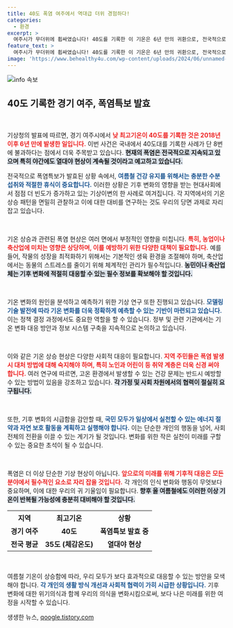 ```yaml
---
title: 40도 폭염 여주에서 역대급 더위 경험하다!
categories:
  - 환경
excerpt: >
  여주시가 무더위에 휩싸였습니다! 40도를 기록한 이 기온은 6년 만의 귀환으로, 전국적으로 폭염특보가 발효 중입니다. 체감온도도 심상치 않다고 하니 뜨거운 여름을 대비해야 할 시간입니다!
feature_text: >
  여주시가 무더위에 휩싸였습니다! 40도를 기록한 이 기온은 6년 만의 귀환으로, 전국적으로 폭염특보가 발효 중입니다. 체감온도도 심상치 않다고 하니 뜨거운 여름을 대비해야 할 시간입니다!
image: 'https://www.behealthy4u.com/wp-content/uploads/2024/06/unnamed-file.png'
---
```


<p><img src="https://www.behealthy4u.com/wp-content/uploads/2024/06/unnamed-file.png" alt="info 속보" /></p>

<h2 data-ke-size="size26">40도 기록한 경기 여주, 폭염특보 발효</h2>

<p data-ke-size="size16">&nbsp;</p>

<p>기상청의 발표에 따르면, 경기 여주시에서 <b><span style="color: #ee2323;">낮 최고기온이 40도를 기록한 것은 2018년 이후 6년 만에 발생한 일입니다.</span></b> 이번 사건은 국내에서 40도대를 기록한 사례가 단 8번에 불과하다는 점에서 더욱 주목받고 있습니다. <b><span style="background-color: #21538527;">현재의 폭염은 전국적으로 지속되고 있으며 특히 야간에도 열대야 현상이 계속될 것이라고 예고하고 있습니다.</span></b> </p>

<p>전국적으로 폭염특보가 발효된 상황 속에서, <b><span style="color: #1a5490;">여름철 건강 유지를 위해서는 충분한 수분 섭취와 적절한 휴식이 중요합니다.</span></b> 이러한 상황은 기후 변화의 영향을 받는 현대사회에서 점점 더 빈도가 증가하고 있는 기상이변의 한 사례로 여겨집니다. 각 지역에서의 기온 상승 패턴을 면밀히 관찰하고 이에 대한 대비를 연구하는 것도 우리의 당면 과제로 자리 잡고 있습니다.</p>

<p data-ke-size="size16">&nbsp;</p>

<p>기온 상승과 관련된 폭염 현상은 여러 면에서 부정적인 영향을 미칩니다. <b><span style="color: #ee2323;">특히, 농업이나 축산업에 미치는 영향은 상당하며, 이를 예방하기 위한 다양한 대책이 필요합니다.</span></b> 예를 들어, 작물의 성장을 최적화하기 위해서는 기본적인 생육 환경을 조절해야 하며, 축산업에서는 동물의 스트레스를 줄이기 위해 체계적인 관리가 필수적입니다. <b><span style="background-color: #21538527;">농민이나 축산업체는 기후 변화에 적절히 대응할 수 있는 필수 정보를 확보해야 할 것입니다.</span></b> </p>

<p data-ke-size="size16">&nbsp;</p>

<p>기온 변화의 원인을 분석하고 예측하기 위한 기상 연구 또한 진행되고 있습니다. <b><span style="color: #1a5490;">모델링 기술 발전에 따라 기온 변화를 더욱 정확하게 예측할 수 있는 기반이 마련되고 있습니다.</span></b> 이는 정책 결정 과정에서도 중요한 역할을 할 수 있습니다. 정부 및 관련 기관에서는 기온 변화 대응 방안과 정보 시스템 구축을 지속적으로 논의하고 있습니다.</p>

<p data-ke-size="size16">&nbsp;</p>

<p>이와 같은 기온 상승 현상은 다양한 사회적 대응이 필요합니다. <b><span style="color: #ee2323;">지역 주민들은 폭염 발생 시 대처 방법에 대해 숙지해야 하며, 특히 노인과 어린이 등 취약 계층은 더욱 신경 써야 합니다.</span></b> 여러 연구에 따르면, 고온 환경에서 발생할 수 있는 건강 문제는 반드시 예방할 수 있는 방법이 있음을 강조하고 있습니다. <b><span style="background-color: #21538527;">각 가정 및 사회 차원에서의 협력이 절실히 요구됩니다.</span></b></p>

<p data-ke-size="size16">&nbsp;</p>

<p>또한, 기후 변화의 시급함을 감안할 때, <b><span style="color: #1a5490;">국민 모두가 일상에서 실천할 수 있는 에너지 절약과 자연 보호 활동을 계획하고 실행해야 합니다.</span></b> 이는 단순한 개인의 행동을 넘어, 사회 전체의 전환을 이끌 수 있는 계기가 될 것입니다. 변화를 위한 작은 실천이 미래를 구할 수 있는 중요한 초석이 될 수 있습니다.</p>

<p data-ke-size="size16">&nbsp;</p>

<p>폭염은 더 이상 단순한 기상 현상이 아닙니다. <b><span style="color: #ee2323;">앞으로의 미래를 위해 기후적 대응은 모든 분야에서 필수적인 요소로 자리 잡을 것입니다.</span></b> 각 개인의 인식 변화와 행동이 무엇보다 중요하며, 이에 대한 우리의 귀 기울임이 필요합니다. <b><span style="background-color: #21538527;">향후 올 여름철에도 이러한 이상 기온이 반복될 가능성에 충분히 대비해야 할 것입니다.</span></b></p>

<table style="width: 100%; border-collapse: collapse;">
  <tr>
    <th style="text-align: center;">지역</th>
    <th style="text-align: center;">최고기온</th>
    <th style="text-align: center;">상황</th>
  </tr>
  <tr>
    <td style="text-align: center; height: 17px;"><b>경기 여주</b></td>
    <td style="text-align: center; height: 17px;"><b>40도</b></td>
    <td style="text-align: center; height: 17px;"><b>폭염특보 발효 중</b></td>
  </tr>
  <tr>
    <td style="text-align: center; height: 17px;"><b>전국 평균</b></td>
    <td style="text-align: center; height: 17px;"><b>35도 (체감온도)</b></td>
    <td style="text-align: center; height: 17px;"><b>열대야 현상</b></td>
  </tr>
</table>

<p data-ke-size="size16">&nbsp;</p>

<p>여름철 기온이 상승함에 따라, 우리 모두가 보다 효과적으로 대응할 수 있는 방안을 모색해야 합니다. <b><span style="color: #1a5490;">각 개인의 생활 방식 개선과 사회적 협력이 가히 시급한 상황입니다.</span></b> 기후 변화에 대한 위기의식과 함께 우리의 의식을 변화시킴으로써, 보다 나은 미래를 위한 여정을 시작할 수 있습니다.</p>
생생한 뉴스, <a href="https://qoogle.tistory.com" rel="dofollow">qoogle.tistory.com</a>


